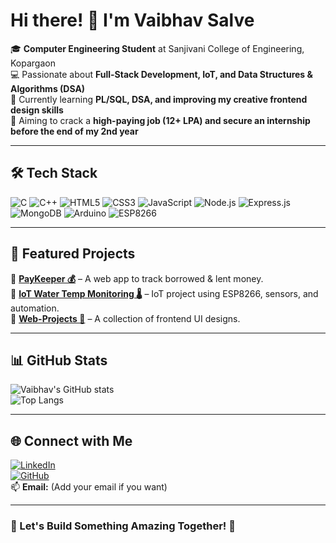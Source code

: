 # Hi there! 👋 I'm Vaibhav Salve  

🎓 **Computer Engineering Student** at Sanjivani College of Engineering, Kopargaon  
💻 Passionate about **Full-Stack Development, IoT, and Data Structures & Algorithms (DSA)**  
🚀 Currently learning **PL/SQL, DSA, and improving my creative frontend design skills**  
🎯 Aiming to crack a **high-paying job (12+ LPA) and secure an internship before the end of my 2nd year**  

---

## 🛠️ Tech Stack
![C](https://img.shields.io/badge/-C-00599C?style=flat&logo=c)
![C++](https://img.shields.io/badge/-C++-00599C?style=flat&logo=c%2B%2B)
![HTML5](https://img.shields.io/badge/-HTML5-E34F26?style=flat&logo=html5)
![CSS3](https://img.shields.io/badge/-CSS3-1572B6?style=flat&logo=css3)
![JavaScript](https://img.shields.io/badge/-JavaScript-F7DF1E?style=flat&logo=javascript)
![Node.js](https://img.shields.io/badge/-Node.js-339933?style=flat&logo=node.js)
![Express.js](https://img.shields.io/badge/-Express.js-000000?style=flat&logo=express)
![MongoDB](https://img.shields.io/badge/-MongoDB-4EA94B?style=flat&logo=mongodb)
![Arduino](https://img.shields.io/badge/-Arduino-00979D?style=flat&logo=arduino)
![ESP8266](https://img.shields.io/badge/-ESP8266-000000?style=flat&logo=esp8266)

---

## 🚀 Featured Projects  
🔹 **[PayKeeper 💰](https://github.com/abcdjjejejsj/paykeeper)** – A web app to track borrowed & lent money.  
🔹 **[IoT Water Temp Monitoring 🌡️](https://github.com/abcdjjejejsj/iot-water-temp)** – IoT project using ESP8266, sensors, and automation.  
🔹 **[Web-Projects 🎨](https://github.com/abcdjjejejsj/Web-projects)** – A collection of frontend UI designs.  

---

## 📊 GitHub Stats  
![Vaibhav's GitHub stats](https://github-readme-stats.vercel.app/api?username=abcdjjejejsj&show_icons=true&theme=radical)  
![Top Langs](https://github-readme-stats.vercel.app/api/top-langs/?username=abcdjjejejsj&layout=compact&theme=radical)

---

## 🌐 Connect with Me  
[![LinkedIn](https://img.shields.io/badge/-LinkedIn-blue?style=flat&logo=linkedin)](https://www.linkedin.com/in/vaibhav-salve-82285b287)  
[![GitHub](https://img.shields.io/badge/-GitHub-black?style=flat&logo=github)](https://github.com/abcdjjejejsj)  
📫 **Email:** (Add your email if you want)  

---

### 🚀 Let's Build Something Amazing Together! 🚀
